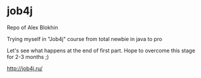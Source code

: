 # job4j
Repo of Alex Blokhin

Trying myself in "Job4j" course from total newbie in java to pro

Let's see what happens at the end of first part. Hope to overcome this stage for 2-3 months ;)

http://job4j.ru/
